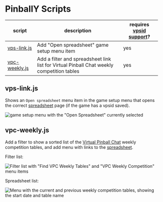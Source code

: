 # PinballY Scripts

|script|description|requires [vpsid support](https://github.com/mjrgh/PinballY/pull/221)?|
|---|---|---|
|[vps-link.js](#vps-linkjs)|Add "Open spreadsheet" game setup menu item|yes|
|[vpc-weekly.js](#vpc-weeklyjs)|Add a filter and spreadsheet link list for Virtual Pinball Chat weekly competition tables|yes|

## vps-link.js

Shows an `Open spreadsheet` menu item in the game setup menu that opens the correct [spreadsheet](https://virtual-pinball-spreadsheet.web.app/) page (if the game has a vpsid saved).

![game setup menu with the "Open Spreadsheet" currently selected](https://github.com/Billiam/pinbally-scripts/assets/242008/f085292e-3324-4aa7-a30b-cf528e6f3ef0)

## vpc-weekly.js

Add a filter to show a sorted list of the [Virtual Pinball Chat](https://virtualpinballchat.com/#/weekly-rankings/competition-corner) weekly competition tables, and add menu with links to the [spreadsheet](https://virtual-pinball-spreadsheet.web.app/).

Filter list:

![Filter list with "Find VPC Weekly Tables" and "VPC Weekly Competition" menu items](https://github.com/Billiam/pinbally-scripts/assets/242008/2bd8b85b-379f-4e56-98f1-6af5927cc170)

Spreadsheet list:

![Menu with the current and previous weekly competition tables, showing the start date and table name](https://github.com/Billiam/pinbally-scripts/assets/242008/55b3a9b5-27ed-47cf-a9c3-a463b41022fa)

